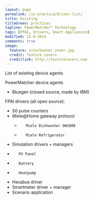 ```yaml
---
layout: page
permalink: /in-practice/driver-list/
title: Existing
titleGreen: practices
tagline: PowerMatcher™ Technology
tags: [FPAI, Drivers, Smart Appliances]
modified: 22-9-2014
comments: true
image:
  feature: site/banner_inner.jpg
  credit: Texture Lovers
  creditlink: http://texturelovers.com
---
```


List of existing device agents

PowerMatcher device agents

* Bluegen (closed source, made by IBM)

FPAI drivers (all open source):

* S0 pulse counters 
* Miele@Home gateway protocol
	*        Miele Dishwasher DW1000
	*        Miele Refrigerator
* Simulation drivers + managers
 *        PV Panel
 *        Battery
 *        Heatpump
* Hexabus driver
*    Smartmeter driver + manager
* Scenario application
